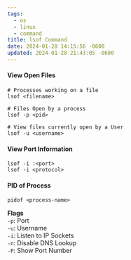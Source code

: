 ```yaml
---
tags:
  - os
  - linux
  - command
title: lsof Command
date: 2024-01-28 14:15:56 -0600
updated: 2024-01-28 21:43:05 -0600
---
```


#### View Open Files

````shell
# Processes working on a file
lsof <filename>

# Files Open by a process
lsof -p <pid>

# View files currently open by a User
lsof -u <username>
````

#### View Port Information

````shell
lsof -i :<port>
lsof -i <protocol>
````

#### PID of Process

````shell
pidof <process-name>
````

**Flags**  
`-p`: Port  
`-u`: Username  
`-i`: Listen to IP Sockets  
`-n`: Disable DNS Lookup  
`-P`: Show Port Number
